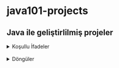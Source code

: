 # java101-projects

## Java ile geliştirlilmiş projeler

<details>
<summary>Koşullu İfadeler</summary>
  <br/>
  
#### * Not ortalaması hesaplayan program
Java ile derslerinin sınav puanlarını kullanıcıdan alan ve ortalamalarını hesaplayıp ekrana bastırılan program

#### * KDV tutarını hesaplayan program
Java ile kullanıcıdan alınan para değerinin KDV'li fiyatını ve KDV tutarını hesaplayıp ekrana bastıran program eğer girilen tutar 0 ve 1000 TL arasında ise KDV oranı %18 , tutar 1000 TL'den büyük ise KDV oranını %8 olarak KDV tutarı hesaplanır

#### * Üçgenin alanını hesaplayan program
Üç kenar uzunluğunu kullanıcıdan aldığınız üçgenin alanını hesaplayan program

#### * Daire diliminin alanı bulan program
Yarıçapı r, merkez açısının ölçüsü 𝛼 olan daire diliminin alanı bulan program

#### * Vücut Kitle İndeksi Hesaplama
Formüle göre kullanıcının "Vücut Kitle İndeks" değerini hesaplayıp ekrana yazdıran program. Formül Kilo (kg) / Boy(m) * Boy(m)

#### * Manav Kasa Programı
Java ile kullanıcıların manavdan almış oldukları ürünlerin kilogram değerlerine göre toplam tutarını ekrana yazdıran program

#### * Kullanıcı Girişi Programı
kullanıcı adi ve şifre kontrolu yapan program

#### * Sınıf gecme durumunu hesaplayan program
Eğer girilen ders notları 0 veya 100 arasında değil ise ortalamaya katılmayan program.

#### * Hava sıcaklığına göre etkinlik öneren program
Sıcaklık 5'dan küçük ise "Kayak" yapmayı önerirr, 
Sıcaklık 5 ve 15 arasında ise "Sinema" etkinliğini önerir, 
Sıcaklık 15 ve 25 arasında ise "Piknik" etkinliğini önerir, 
Sıcaklık 25'ten büyük ise "Yüzme" etkinliğini önerir

#### * Sıralama
Girilen 3 sayıyı "küçükten büyüğe" sıralayan program

#### * Burç bulma programı
Doğum günü ve ayınızı girdikten sonra burcunuzu çıktı veren program.

#### * Uçak bileti fiyatı hesaplayan program
Kullanıcıdan Mesafe (KM), yaşı ve yolculuk tipi (Tek Yön, Gidiş-Dönüş) bilgilerini alıp. Mesafe başına ücret 0,10 TL / km olarak alığ. İlk olarak uçuşun toplam fiyatını hesaplayıp ve sonrasında ki koşullara göre müşteriye indirimler uygulayan program

#### * Çin Zodyağı
Java ile kullanıcıdan doğum tarihini alıp Çin Zodyağı değerini hesaplayan program 
</details>

</br>


<details>
<summary>Döngüler</summary>
  <br/>
  
#### * Çift Sayı Bulma
While döngüsü ile girilen sayıya kadar olan çift sayıları ekrana yazdıran program

#### * Döngüler ile ortalama hesaplayan program
Java döngüler ile 0'dan girilen sayıya kadar olan sayılardan 3 ve 4'e tam bölünen sayıların ortalamasını hesaplayan program

#### * Çift sayıları bulan program
Java döngüler ile tek bir sayı girilene kadar kullanıcıdan girişleri kabul eden ve girilen değerlerden çift ve 4'ün katları olan sayıları toplayıp ekrana basan program

#### * Kuvvet bulma program
Java döngüler ile girilen sayıya kadar olan 4 ve 5'in kuvvetlerini ekrana yazdıran program

#### * Kombinasyon bulma program
Java ile kombinasyon hesaplayan program

#### * Üss bulma program
Java ile kullanıcının girdiği değerler ile üslü sayı hesaplayan programı "For Döngüsü" kullanılarak yapılmıştır

</details>
</br>

